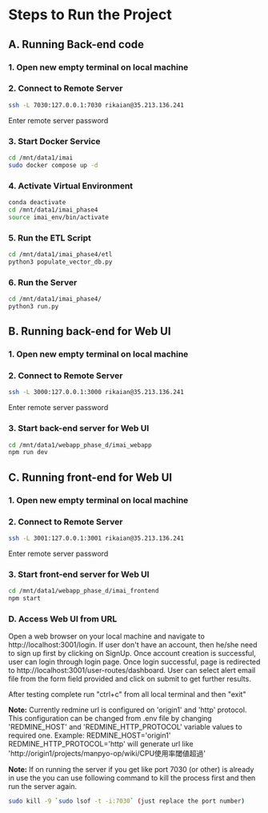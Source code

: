 # Steps to Run the Project
## A. Running Back-end code
### 1. Open new empty terminal on local machine

### 2. Connect to Remote Server
```bash
ssh -L 7030:127.0.0.1:7030 rikaian@35.213.136.241
```
Enter remote server password
### 3. Start Docker Service
```bash
cd /mnt/data1/imai
sudo docker compose up -d
```
### 4. Activate Virtual Environment
```bash
conda deactivate
cd /mnt/data1/imai_phase4
source imai_env/bin/activate
```
### 5. Run the ETL Script
```bash
cd /mnt/data1/imai_phase4/etl
python3 populate_vector_db.py
```
### 6. Run the Server
```bash
cd /mnt/data1/imai_phase4/
python3 run.py
```

## B. Running back-end for Web UI

### 1. Open new empty terminal on local machine
### 2. Connect to Remote Server
```bash
ssh -L 3000:127.0.0.1:3000 rikaian@35.213.136.241
```
Enter remote server password
### 3. Start back-end server for Web UI
```bash
cd /mnt/data1/webapp_phase_d/imai_webapp
npm run dev
```


## C. Running front-end for Web UI

### 1. Open new empty terminal on local machine
### 2. Connect to Remote Server
```bash
ssh -L 3001:127.0.0.1:3001 rikaian@35.213.136.241
```
Enter remote server password
### 3. Start front-end server for Web UI
```bash
cd /mnt/data1/webapp_phase_d/imai_frontend
npm start
```

### D. Access Web UI from URL
Open a web browser on your local machine and navigate to http://localhost:3001/login.
If user don't have an account, then he/she need to sign up first by clicking on SignUp.
Once account creation is successful, user can login through login page.
Once login successful, page is redirected to http://localhost:3001/user-routes/dashboard. User can select alert email file from the form field provided and click on submit to get further results.

After testing complete run "ctrl+c" from all local terminal and then "exit"


**Note:**
Currently redmine url is configured on 'origin1' and 'http' protocol. This configuration can be changed from .env file by changing 'REDMINE_HOST' and 'REDMINE_HTTP_PROTOCOL' variable values to required one.
Example: 
REDMINE_HOST='origin1'
REDMINE_HTTP_PROTOCOL='http'
will generate url like 'http://origin1/projects/manpyo-op/wiki/CPU使用率閾値超過'

**Note:**
If on running the server if you get like port 7030 (or other) is already in use the you can use following command to kill the process first and then run the server again.
```bash
sudo kill -9 `sudo lsof -t -i:7030` (just replace the port number)
```

